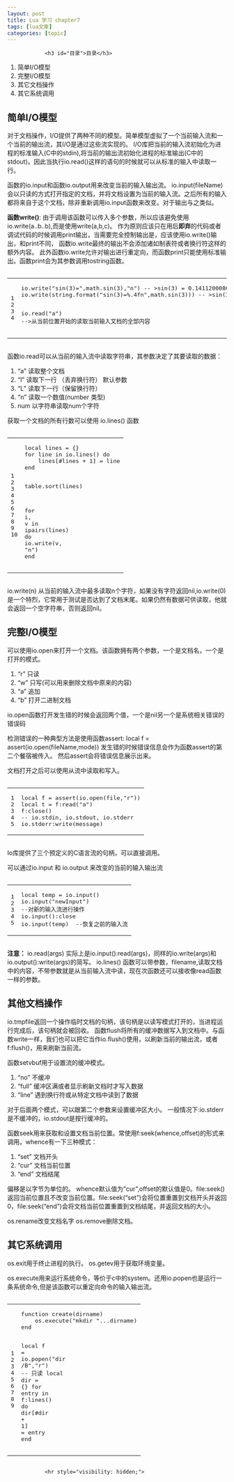 ```yaml
---
layout: post
title: Lua 学习 chapter7  
tags: [lua文章]
categories: [topic]
---
```



                
                

				<h3 id="目录">目录</h3>
<ol>
  <li>简单I/O模型</li>
  <li>完整I/O模型</li>
  <li>其它文档操作</li>
  <li>其它系统调用</li>
</ol>



<h2 id="简单io模型">简单I/O模型</h2>
<p>对于文档操作，I/O提供了两种不同的模型。简单模型虚拟了一个当前输入流和一个当前的输出流，其I/O是通过这些流实现的。
I/O库把当前的输入流初始化为进程的标准输入(C中的stdin),将当前的输出流初始化进程的标准输出(C中的stdout)。因此当执行io.read()这样的语句的时候就可以从标准的输入中读取一行。</p>

<p>函数的io.input和函数io.output用来改变当前的输入输出流。
io.input(fileName)会以只读的方式打开指定的文档，并将文档设置为当前的输入流。之后所有的输入都将来自于这个文档，除非重新调用io.input函数来改变。对于输出与之类似。</p>

<p><strong>函数write()</strong>:
由于调用该函数可以传入多个参数，所以应该避免使用io.write(a..b..b),而是使用write(a,b,c)。
作为原则应该只在用后<strong>即弃</strong>的代码或者调试代码的时候调用print输出，当需要完全控制输出是，应该使用io.write()输出，和print不同，
函数io.write最终的输出不会添加诸如制表符或者换行符这样的额外内容。
此外函数io.write允许对输出进行重定向，而函数print只能使用标准输出。函数print会为其参数调用tostring函数。</p>

<div class="language-lua highlighter-rouge"><div class="highlight"><pre class="highlight"><code><table class="rouge-table"><tbody><tr><td class="rouge-gutter gl"><pre class="lineno">1
2
3
4
</pre></td><td class="rouge-code"><pre><span class="nb">io.write</span><span class="p">(</span><span class="s2">"sin(3)="</span><span class="p">,</span><span class="nb">math.sin</span><span class="p">(</span><span class="mi">3</span><span class="p">),</span><span class="s2">"</span><span class="se">n</span><span class="s2">"</span><span class="p">)</span> <span class="c1">-- &gt;sin(3) = 0.1411200080</span>
<span class="nb">io.write</span><span class="p">(</span><span class="nb">string.format</span><span class="p">(</span><span class="s2">"sin(3)=%.4fn"</span><span class="p">,</span><span class="nb">math.sin</span><span class="p">(</span><span class="mi">3</span><span class="p">)))</span> <span class="c1">-- &gt;sin(3) = 0.1411</span>

<span class="nb">io.read</span><span class="p">(</span><span class="s2">"a"</span><span class="p">)</span> <span class="c1">--&gt;从当前位置开始的读取当前输入文档的全部内容</span>
</pre></td></tr></tbody></table></code></pre></div></div>

<p>函数io.read可以从当前的输入流中读取字符串，其参数决定了其要读取的数据：</p>

<ol>
  <li>“a”  读取整个文档</li>
  <li>“l”  读取下一行 （丢弃换行符）  默认参数</li>
  <li>“L”  读取下一行（保留换行符）</li>
  <li>“n”  读取一个数值(number 类型)</li>
  <li>num  以字符串读取num个字符</li>
</ol>

<p>获取一个文档的所有行数可以使用 io.lines() 函数</p>

<div class="language-lua highlighter-rouge"><div class="highlight"><pre class="highlight"><code><table class="rouge-table"><tbody><tr><td class="rouge-gutter gl"><pre class="lineno">1
2
3
4
5
6
7
8
9
10
</pre></td><td class="rouge-code"><pre><span class="kd">local</span> <span class="n">lines</span> <span class="o">=</span> <span class="p">{}</span>
<span class="k">for</span> <span class="n">line</span> <span class="k">in</span> <span class="nb">io.lines</span><span class="p">()</span> <span class="k">do</span>
    <span class="n">lines</span><span class="p">[</span><span class="o">#</span><span class="n">lines</span> <span class="o">+</span> <span class="mi">1</span><span class="p">]</span> <span class="o">=</span> <span class="n">line</span>
<span class="k">end</span>

<span class="nb">table.sort</span><span class="p">(</span><span class="n">lines</span><span class="p">)</span>

<span class="k">for</span> <span class="n">i</span><span class="p">,</span> <span class="n">v</span> <span class="k">in</span> <span class="nb">ipairs</span><span class="p">(</span><span class="n">lines</span><span class="p">)</span> <span class="k">do</span>
    <span class="nb">io.write</span><span class="p">(</span><span class="n">v</span><span class="p">,</span> <span class="s2">"</span><span class="se">n</span><span class="s2">"</span><span class="p">)</span>
<span class="k">end</span>
</pre></td></tr></tbody></table></code></pre></div></div>

<p>io.write(n) 从当前的输入流中最多读取n个字符，如果没有字符返回nil,io.write(0)是一个特烈，它常用于测试是否达到了文档末尾。如果仍然有数据可供读取，他就会返回一个空字符串，否则返回nil。</p>

<h2 id="完整io模型">完整I/O模型</h2>
<p>可以使用io.open来打开一个文档。该函数拥有两个参数，一个是文档名，一个是打开的模式。</p>
<ol>
  <li>“r”  只读</li>
  <li>“w”  只写(可以用来删除文档中原来的内容)</li>
  <li>“a”  追加</li>
  <li>“b”  打开二进制文档</li>
</ol>

<p>io.open函数打开发生错的时候会返回两个值，一个是nil另一个是系统相关错误的错误码</p>

<p>检测错误的一种典型方法是使用函数assert:
local f = assert(io.open(fileName,mode))  发生错的时候错误信息会作为函数assert的第二个餐宿被传入。 然后assert会将错误信息展示出来。</p>

<p>文档打开之后可以使用从流中读取和写入。</p>
<div class="language-lua highlighter-rouge"><div class="highlight"><pre class="highlight"><code><table class="rouge-table"><tbody><tr><td class="rouge-gutter gl"><pre class="lineno">1
2
3
4
5
</pre></td><td class="rouge-code"><pre><span class="kd">local</span> <span class="n">f</span> <span class="o">=</span> <span class="nb">assert</span><span class="p">(</span><span class="nb">io.open</span><span class="p">(</span><span class="n">file</span><span class="p">,</span><span class="s2">"r"</span><span class="p">))</span>
<span class="kd">local</span> <span class="n">t</span> <span class="o">=</span> <span class="n">f</span><span class="p">:</span><span class="n">read</span><span class="p">(</span><span class="s2">"a"</span><span class="p">)</span>
<span class="n">f</span><span class="p">:</span><span class="n">close</span><span class="p">()</span>
<span class="c1">-- io.stdin, io.stdout, io.stderr</span>
<span class="nb">io.stderr</span><span class="p">:</span><span class="n">write</span><span class="p">(</span><span class="n">message</span><span class="p">)</span>
</pre></td></tr></tbody></table></code></pre></div></div>
<p>Io库提供了三个预定义的C语言流的句柄，可以直接调用。</p>

<p>可以通过io.input 和 io.output 来改变的当前的输入输出流</p>

<div class="language-lua highlighter-rouge"><div class="highlight"><pre class="highlight"><code><table class="rouge-table"><tbody><tr><td class="rouge-gutter gl"><pre class="lineno">1
2
3
4
5
</pre></td><td class="rouge-code"><pre><span class="kd">local</span> <span class="n">temp</span> <span class="o">=</span> <span class="nb">io.input</span><span class="p">()</span>
<span class="nb">io.input</span><span class="p">(</span><span class="s2">"newInput"</span><span class="p">)</span>
<span class="c1">--对新的输入流进行操作</span>
<span class="nb">io.input</span><span class="p">():</span><span class="n">close</span>
<span class="nb">io.input</span><span class="p">(</span><span class="n">temp</span><span class="p">)</span>  <span class="c1">--恢复之前的输入流</span>
</pre></td></tr></tbody></table></code></pre></div></div>
<p><strong>注意：</strong> io.read(args) 实际上是io.input():read(args)，同样的io.write(args)和io.output():write(args)的简写。
io.lines() 函数可以带参数，filename,读取文档中的内容，不带参数就是从当前输入流中读，现在次函数还可以接收像read函数一样的参数。</p>

<h2 id="其他文档操作">其他文档操作</h2>
<p>io.tmpfile返回一个操作临时文档的句柄，该句柄是以读写模式打开的，当进程运行完成后，该句柄就会被回收。
函数flush将所有的缓冲数据写入到文档中。与函数write一样，我们也可以把它当作io.flush()使用，以刷新当前的输出流，或者f:flush()，用来刷新当前流。</p>

<p>函数setvbuf用于设置流的缓冲模式。</p>
<ol>
  <li>“no” 不缓冲</li>
  <li>“full” 缓冲区满或者显示刷新文档时才写入数据</li>
  <li>“line” 遇到换行符或从特定文档中读到了数据</li>
</ol>

<p>对于后面两个模式，可以跟第二个参数来设置缓冲区大小。
一般情况下:io.stderr 是不缓冲的，io.stdout是按行缓冲的。</p>

<p>函数seek用来获取和设置文档当前位置。常使用f:seek(whence,offset)的形式来调用。whence有一下三种模式：</p>
<ol>
  <li>“set”  文档开头</li>
  <li>“cur”  文档当前位置</li>
  <li>“end”  文档结尾</li>
</ol>

<p>偏移是以字节为单位的。
whence默认值为”cur”,offset的默认值是0。file:seek() 返回当前位置且不改变当前位置。file:seek(“set”)会将位置重置到文档开头并返回0，file:seek(“end”)会将文档当前位置重置到文档结尾，并返回文档的大小。</p>

<p>os.rename改变文档名字 os.remove删除文档。</p>

<h2 id="其它系统调用">其它系统调用</h2>
<p>os.exit用于终止进程的执行。
os.getev用于获取环境变量。</p>

<p>os.execute用来运行系统命令，等价于c中的system。还用io.popen也是运行一条系统命令,但是该函数可以重定向命令的输入输出流。</p>
<div class="language-lua highlighter-rouge"><div class="highlight"><pre class="highlight"><code><table class="rouge-table"><tbody><tr><td class="rouge-gutter gl"><pre class="lineno">1
2
3
4
5
6
7
8
9
</pre></td><td class="rouge-code"><pre><span class="k">function</span> <span class="nf">create</span><span class="p">(</span><span class="n">dirname</span><span class="p">)</span>
	<span class="nb">os.execute</span><span class="p">(</span><span class="s2">"mkdir "</span><span class="o">...</span><span class="n">dirname</span><span class="p">)</span>
<span class="k">end</span>

<span class="kd">local</span> <span class="n">f</span> <span class="o">=</span> <span class="nb">io.popen</span><span class="p">(</span><span class="s2">"dir /B"</span><span class="p">,</span><span class="s2">"r"</span><span class="p">)</span> <span class="c1">-- 只读</span>
<span class="kd">local</span> <span class="n">dir</span> <span class="o">=</span> <span class="p">{}</span>
<span class="k">for</span> <span class="n">entry</span> <span class="k">in</span> <span class="n">f</span><span class="p">:</span><span class="n">lines</span><span class="p">()</span> <span class="k">do</span>
	<span class="n">dir</span><span class="p">[</span><span class="o">#</span><span class="n">dir</span> <span class="o">+</span> <span class="mi">1</span><span class="p">]</span> <span class="o">=</span> <span class="n">entry</span>
<span class="k">end</span>
</pre></td></tr></tbody></table></code></pre></div></div>



                
                
                <hr style="visibility: hidden;">